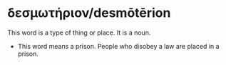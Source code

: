 # δεσμωτήριον/desmōtērion
This word is a type of thing or place. It is a noun.

* This word means a prison. People who disobey a law are placed in a prison.

